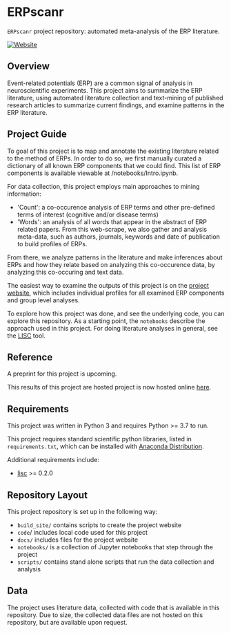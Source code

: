 # ERPscanr

`ERPscanr` project repository: automated meta-analysis of the ERP literature.

[![Website](https://img.shields.io/badge/site-erpscanr.github.io-informational.svg)](http://erpscanr.github.io/)

## Overview

Event-related potentials (ERP) are a common signal of analysis in neuroscientific experiments. This project aims to summarize the ERP literature, using automated literature collection and text-mining of published research articles to summarize current findings, and examine patterns in the ERP literature.

## Project Guide

To goal of this project is to map and annotate the existing literature related to the method of ERPs. In order to do so, we first manually curated a dictionary of all known ERP components that we could find. This list of ERP components is available viewable at /notebooks/Intro.ipynb.

For data collection, this project employs main approaches to mining information:
- 'Count': a co-occurence analysis of ERP terms and other pre-defined terms of interest (cognitive and/or disease terms)
- 'Words': an analysis of all words that appear in the abstract of ERP related papers. From this web-scrape, we also gather and analysis meta-data, such as authors, journals, keywords and date of publication to build profiles of ERPs.

From there, we analyze patterns in the literature and make inferences about ERPs and how they relate based on analyzing this co-occurence data, by analyzing this co-occuring and text data.

The easiest way to examine the outputs of this project is on the
[project website](http://erpscanr.github.io/), which includes
individual profiles for all examined ERP components and group level analyses.

To explore how this project was done, and see the underlying code, you can explore this repository. As a starting point, the `notebooks` describe the approach used in this project. For doing literature analyses in general, see the
[LISC](https://github.com/lisc-tools/lisc) tool.

## Reference

A preprint for this project is upcoming.

This results of this project are hosted project is now hosted online [here](http://erpscanr.github.io/).

## Requirements

This project was written in Python 3 and requires Python >= 3.7 to run.

This project requires standard scientific python libraries, listed in `requirements.txt`, which can be installed with
[Anaconda Distribution](https://www.anaconda.com/distribution/).

Additional requirements include:
- [lisc](https://github.com/lisc-tools/lisc) >= 0.2.0

## Repository Layout

This project repository is set up in the following way:

- `build_site/` contains scripts to create the project website
- `code`/ includes local code used for this project
- `docs/` includes files for the project website
- `notebooks/` is a collection of Jupyter notebooks that step through the project
- `scripts/` contains stand alone scripts that run the data collection and analysis

## Data

The project uses literature data, collected with code that is available in this repository. Due to size, the
collected data files are not hosted on this repository, but are available upon request.
